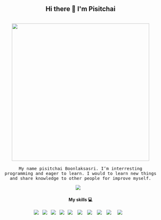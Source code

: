 <h2 align='center'> Hi there 👋 I'm Pisitchai </h2>
<p align="center">
  <br><img src="https://i.pinimg.com/originals/70/80/4f/70804f7e25b11f29db904f2fa7b4cd9d.gif" width="450px"><br><br>
  <samp>My name pisitchai Boonlaksasri. I’m interresting programming and  eager to learn. 
I would to learn new things and share knowledge to other people for improve myself.</samp>
  <br>
  
</p>
<p align='center'>
  <a href="mailto:pisitchai1994@gmail.com?subject=Olá%20Stefany"><img src="https://img.shields.io/badge/gmail-%23D14836.svg?&style=for-the-badge&logo=gmail&logoColor=white" /></a>&nbsp;&nbsp;&nbsp;&nbsp;

</p>
<h4 align='center'> My skills 💻</h4>
<p align='center'>  
  <img src="https://img.shields.io/badge/html5%20-%23e34f26.svg?&style=for-the-badge&logo=html5&logoColor=white" />&nbsp;&nbsp;
  <img src="https://img.shields.io/badge/css3%20-%231572B6.svg?&style=for-the-badge&logo=css3&logoColor=white" />&nbsp;&nbsp;
  <img src="https://img.shields.io/badge/bootstrap%20-%234d97ff.svg?&style=for-the-badge&logo=bootstrap&logoColor=white" />&nbsp;&nbsp;
  <img src="https://img.shields.io/badge/javascript%20-%23F7DF1E.svg?&style=for-the-badge&logo=javascript&logoColor=white" />&nbsp;&nbsp;
  <img  src="https://img.shields.io/badge/react%20-%2361DAFB.svg?&style=for-the-badge&logo=react&logoColor=white" />&nbsp;&nbsp;&nbsp;
  <img  src="https://img.shields.io/badge/php%20-%231572B6.svg?&style=for-the-badge&logo=php&logoColor=white" />&nbsp;&nbsp;&nbsp;
  <img  src="https://img.shields.io/badge/laravel%20-%23c21325.svg?&style=for-the-badge&logo=laravel&logoColor=white" />&nbsp;&nbsp;&nbsp;
  <img  src="https://img.shields.io/badge/node.js%20-%23339933.svg?&style=for-the-badge&logo=node.js&logoColor=white" />&nbsp;&nbsp;&nbsp;
  <img  src="https://img.shields.io/badge/mongoDB%20-%231572B6.svg?&style=for-the-badge&logo=mongodb&logoColor=green" /> &nbsp;&nbsp;&nbsp;
   <img  src="https://img.shields.io/badge/next.js%20-%231572B6.svg?&style=for-the-badge&logo=next&logoColor=green" /> &nbsp;&nbsp;&nbsp;
  
</p>
<!--
**Commondev73/Commondev73** is a ✨ _special_ ✨ repository because its `README.md` (this file) appears on your GitHub profile.

Here are some ideas to get you started:

- 🔭 I’m currently working on ...
- 🌱 I’m currently learning ...
- 👯 I’m looking to collaborate on ...
- 🤔 I’m looking for help with ...
- 💬 Ask me about ...
- 📫 How to reach me: ...
- 😄 Pronouns: ...
- ⚡ Fun fact: ...
-->

